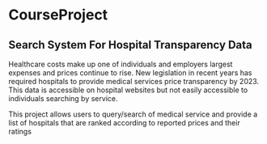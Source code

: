 # CourseProject

## Search System For Hospital Transparency Data

Healthcare costs make up one of individuals and employers largest expenses and prices continue to rise. New legislation in recent years has required hospitals to provide medical services price transparency by 2023. This data is accessible on hospital websites but not easily accessible to individuals searching by service. 

This project allows users to query/search of medical service and provide a list of hospitals that are ranked according to reported prices and their ratings 



